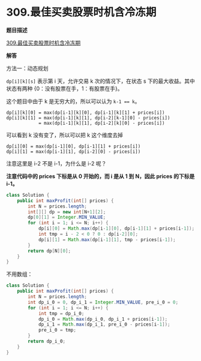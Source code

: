 # 309.最佳买卖股票时机含冷冻期

**题目描述**

[309.最佳买卖股票时机含冷冻期](https://leetcode-cn.com/problems/best-time-to-buy-and-sell-stock-with-cooldown/)

**解答**

方法一：动态规划

`dp[i][k][s]` 表示第 i 天，允许交易 k 次的情况下，在状态 s 下的最大收益。其中状态有两种 {0：没有股票在手，1：有股票在手}。

这个题目中由于 k 是无穷大的，所以可以认为 `k-1 == k`。

```
dp[i][k][0] = max(dp[i-1][k][0], dp[i-1][k][1] + prices[i])
dp[i][k][1] = max(dp[i-1][k][1], dp[i-2][k-1][0] - prices[i])
            = max(dp[i-1][k][1], dp[i-2][k][0] - prices[i])
```

可以看到 k 没有变了，所以可以把 k 这个维度去掉

```
dp[i][0] = max(dp[i-1][0], dp[i-1][1] + prices[i])
dp[i][1] = max(dp[i-1][1], dp[i-2][0] - prices[i])
```

注意这里是 i-2 不是 i-1，为什么是 i-2 呢？

**注意代码中的 prices 下标是从 0 开始的，而 i 是从 1 到 N，因此 prices 的下标是 i-1。**

```java
class Solution {
    public int maxProfit(int[] prices) {
        int N = prices.length;
        int[][] dp = new int[N+1][2];
        dp[0][1] = Integer.MIN_VALUE;
        for (int i = 1; i <= N; i++) {
            dp[i][0] = Math.max(dp[i-1][0], dp[i-1][1] + prices[i-1]);
            int tmp = i - 2 < 0 ? 0 : dp[i-2][0];
            dp[i][1] = Math.max(dp[i-1][1], tmp - prices[i-1]);
        }
        return dp[N][0];
    }
}
```

不用数组：

```java
class Solution {
    public int maxProfit(int[] prices) {
        int N = prices.length;
        int dp_i_0 = 0, dp_i_1 = Integer.MIN_VALUE, pre_i_0 = 0;
        for (int i = 1; i <= N; i++) {
            int tmp = dp_i_0;
            dp_i_0 = Math.max(dp_i_0, dp_i_1 + prices[i-1]);
            dp_i_1 = Math.max(dp_i_1, pre_i_0 - prices[i-1]);
            pre_i_0 = tmp;
        }
        return dp_i_0;
    }
}
```